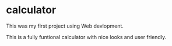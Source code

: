 # calculator
This was my first project using Web devlopment.

This is a fully funtional calculator with nice looks and user friendly.
